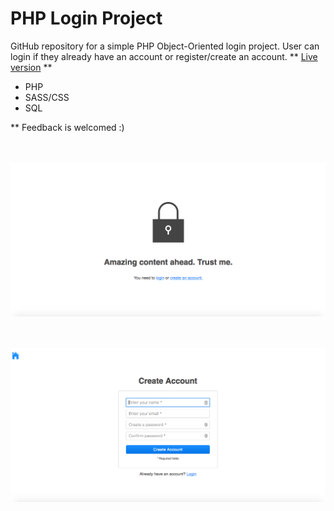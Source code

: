 # PHP Login Project 

GitHub repository for a simple PHP Object-Oriented login project. User can login if they already have an account or register/create an account. ** [Live version](https://mmaddocks.com/projects/login-oop/) **

- PHP
- SASS/CSS
- SQL

** Feedback is welcomed :)

<br /><br />
![screenshot of of the welcome page](/screenshot.png?raw=true)

<br /><br />
![screenshot of of the register page](/screenshot-2.png?raw=true)
